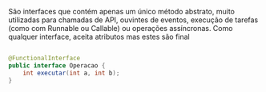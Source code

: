 São interfaces que contém apenas um único método abstrato, muito utilizadas para chamadas de API, ouvintes de eventos, execução de tarefas (como com Runnable ou Callable) ou operações assíncronas. Como qualquer interface, aceita atributos mas estes são final

```java

@FunctionalInterface
public interface Operacao {
    int executar(int a, int b);
}

```

